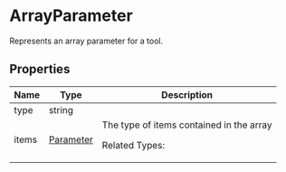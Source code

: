 # ArrayParameter

Represents an array parameter for a tool.





## Properties

| Name | Type | Description |
| ---- | ---- | ----------- |
| type | string |   |
| items | [Parameter](Parameter.md) | The type of items contained in the array <p>Related Types:<ul></ul></p> |



